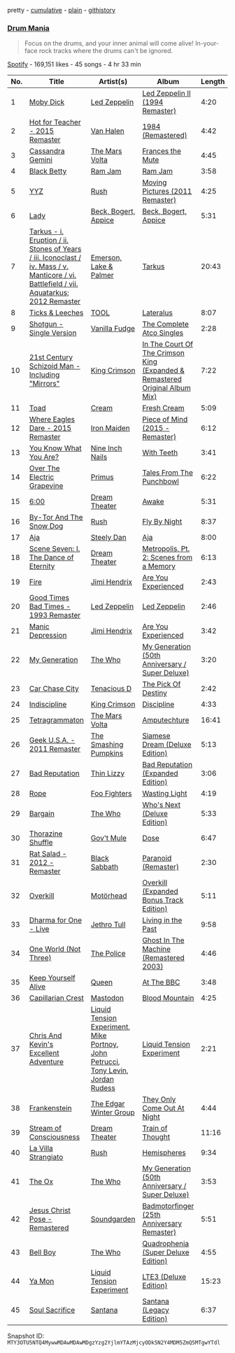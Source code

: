 pretty - [cumulative](/playlists/cumulative/37i9dQZF1DWXsvIAf8Ytjl.md) - [plain](/playlists/plain/37i9dQZF1DWXsvIAf8Ytjl) - [githistory](https://github.githistory.xyz/mackorone/spotify-playlist-archive/blob/main/playlists/plain/37i9dQZF1DWXsvIAf8Ytjl)

### [Drum Mania](https://open.spotify.com/playlist/37i9dQZF1DWXsvIAf8Ytjl)

> Focus on the drums, and your inner animal will come alive! In\-your\-face rock tracks where the drums can't be ignored.

[Spotify](https://open.spotify.com/user/spotify) - 169,151 likes - 45 songs - 4 hr 33 min

| No. | Title | Artist(s) | Album | Length |
|---|---|---|---|---|
| 1 | [Moby Dick](https://open.spotify.com/track/0h2gzJQBt6duqZD6kWiz4s) | [Led Zeppelin](https://open.spotify.com/artist/36QJpDe2go2KgaRleHCDTp) | [Led Zeppelin II \(1994 Remaster\)](https://open.spotify.com/album/70lQYZtypdCALtFVlQAcvx) | 4:20 |
| 2 | [Hot for Teacher \- 2015 Remaster](https://open.spotify.com/track/6QDbGdbJ57Mtkflsg42WV5) | [Van Halen](https://open.spotify.com/artist/2cnMpRsOVqtPMfq7YiFE6K) | [1984 \(Remastered\)](https://open.spotify.com/album/3REUXdj5OPKhuDTrTtCBU0) | 4:42 |
| 3 | [Cassandra Gemini](https://open.spotify.com/track/7niwGnlrDXwKtNteHbix2i) | [The Mars Volta](https://open.spotify.com/artist/75U40yZLLPglFgXbDVnmVs) | [Frances the Mute](https://open.spotify.com/album/30iqYID1JMBXLVFfErwTSd) | 4:45 |
| 4 | [Black Betty](https://open.spotify.com/track/6kooDsorCpWVMGc994XjWN) | [Ram Jam](https://open.spotify.com/artist/6FITmSxIMsk6TfulFiCIIz) | [Ram Jam](https://open.spotify.com/album/4z2REZpvRsVMpHFrsIz7PD) | 3:58 |
| 5 | [YYZ](https://open.spotify.com/track/3lpDrxUkr0tIe1kmJvdK7d) | [Rush](https://open.spotify.com/artist/2Hkut4rAAyrQxRdof7FVJq) | [Moving Pictures \(2011 Remaster\)](https://open.spotify.com/album/2xg7iIKoSqaDNpDbJnyCjY) | 4:25 |
| 6 | [Lady](https://open.spotify.com/track/6Pyr3DqDxXnoP1mZBzb2JY) | [Beck, Bogert, Appice](https://open.spotify.com/artist/5IjFZHS2iHNl5pMwLzDySP) | [Beck, Bogert, Appice](https://open.spotify.com/album/6FJqfog8O3e8gypdDlsCvz) | 5:31 |
| 7 | [Tarkus \- i\. Eruption / ii\. Stones of Years / iii\. Iconoclast / iv\. Mass / v\. Manticore / vi\. Battlefield / vii\. Aquatarkus; 2012 Remaster](https://open.spotify.com/track/21lhHDRMO5e7SWCJ0rza0M) | [Emerson, Lake & Palmer](https://open.spotify.com/artist/0nCiidE5GgDrc5kWN3NZgZ) | [Tarkus](https://open.spotify.com/album/3OtFsLLaUZWN6AyeBIzNCj) | 20:43 |
| 8 | [Ticks & Leeches](https://open.spotify.com/track/0Cnx6PGogxIE2RnDcnoeK8) | [TOOL](https://open.spotify.com/artist/2yEwvVSSSUkcLeSTNyHKh8) | [Lateralus](https://open.spotify.com/album/5l5m1hnH4punS1GQXgEi3T) | 8:07 |
| 9 | [Shotgun \- Single Version](https://open.spotify.com/track/4cpaaN9gp0JvTaro27c0ex) | [Vanilla Fudge](https://open.spotify.com/artist/0vIMq3W8V63uR4Ymgm2pF1) | [The Complete Atco Singles](https://open.spotify.com/album/1c0ZllsJKYA7N8v10OdVLP) | 2:28 |
| 10 | [21st Century Schizoid Man \- Including "Mirrors"](https://open.spotify.com/track/5L7VBYoosmkmiiDlzumdCe) | [King Crimson](https://open.spotify.com/artist/7M1FPw29m5FbicYzS2xdpi) | [In The Court Of The Crimson King \(Expanded & Remastered Original Album Mix\)](https://open.spotify.com/album/6tVg2Wl9hVKMpHYcAl2V2M) | 7:22 |
| 11 | [Toad](https://open.spotify.com/track/11RuqNiPXDGjRvu8cw2TPO) | [Cream](https://open.spotify.com/artist/74oJ4qxwOZvX6oSsu1DGnw) | [Fresh Cream](https://open.spotify.com/album/6iyKqDoL9pRSHUsDBYemlB) | 5:09 |
| 12 | [Where Eagles Dare \- 2015 Remaster](https://open.spotify.com/track/6yA4BknBpds3hfF7r2u5Wb) | [Iron Maiden](https://open.spotify.com/artist/6mdiAmATAx73kdxrNrnlao) | [Piece of Mind \(2015 \- Remaster\)](https://open.spotify.com/album/6iVSpex7UohpwPOYZEYmvm) | 6:12 |
| 13 | [You Know What You Are?](https://open.spotify.com/track/4Hs5Fu5fHNPwHvKAiUXotu) | [Nine Inch Nails](https://open.spotify.com/artist/0X380XXQSNBYuleKzav5UO) | [With Teeth](https://open.spotify.com/album/56Us3Q6UIM4jKJZlWhqddL) | 3:41 |
| 14 | [Over The Electric Grapevine](https://open.spotify.com/track/1l6AdJbUeraVJudcDnQ3ua) | [Primus](https://open.spotify.com/artist/64mPnRMMeudAet0E62ypkx) | [Tales From The Punchbowl](https://open.spotify.com/album/4zj8UNQeBccOC3OS8ZNthE) | 6:22 |
| 15 | [6:00](https://open.spotify.com/track/1UQn05L6LCftnI9VoNy4Sp) | [Dream Theater](https://open.spotify.com/artist/2aaLAng2L2aWD2FClzwiep) | [Awake](https://open.spotify.com/album/4jP59Kwqvy3n09eUe1Cge7) | 5:31 |
| 16 | [By\-Tor And The Snow Dog](https://open.spotify.com/track/0hRJNNyjoIlRcrgYVypM2Y) | [Rush](https://open.spotify.com/artist/2Hkut4rAAyrQxRdof7FVJq) | [Fly By Night](https://open.spotify.com/album/3ZtICWkqezf0bBTUwY1Khe) | 8:37 |
| 17 | [Aja](https://open.spotify.com/track/0w0Zs8pu4wx9iErRMEG96L) | [Steely Dan](https://open.spotify.com/artist/6P7H3ai06vU1sGvdpBwDmE) | [Aja](https://open.spotify.com/album/5Zxv8bCtxjz11jjypNdkEa) | 8:00 |
| 18 | [Scene Seven: I\. The Dance of Eternity](https://open.spotify.com/track/7FTf3bJuCq5UYHjUwggKNB) | [Dream Theater](https://open.spotify.com/artist/2aaLAng2L2aWD2FClzwiep) | [Metropolis, Pt\. 2: Scenes from a Memory](https://open.spotify.com/album/1QZi8laY96nhaeGSklvN4D) | 6:13 |
| 19 | [Fire](https://open.spotify.com/track/5LI7PoHEolR8plrf3I16sq) | [Jimi Hendrix](https://open.spotify.com/artist/776Uo845nYHJpNaStv1Ds4) | [Are You Experienced](https://open.spotify.com/album/7rSZXXHHvIhF4yUFdaOCy9) | 2:43 |
| 20 | [Good Times Bad Times \- 1993 Remaster](https://open.spotify.com/track/0QwZfbw26QeUoIy82Z2jYp) | [Led Zeppelin](https://open.spotify.com/artist/36QJpDe2go2KgaRleHCDTp) | [Led Zeppelin](https://open.spotify.com/album/3ycjBixZf7S3WpC5WZhhUK) | 2:46 |
| 21 | [Manic Depression](https://open.spotify.com/track/3f5JtAsGRIXN8pSAeTi6vA) | [Jimi Hendrix](https://open.spotify.com/artist/776Uo845nYHJpNaStv1Ds4) | [Are You Experienced](https://open.spotify.com/album/7rSZXXHHvIhF4yUFdaOCy9) | 3:42 |
| 22 | [My Generation](https://open.spotify.com/track/2EMmHEhCZSMMEM85HTFJvj) | [The Who](https://open.spotify.com/artist/67ea9eGLXYMsO2eYQRui3w) | [My Generation \(50th Anniversary / Super Deluxe\)](https://open.spotify.com/album/0ooEHMMu3yiwnFwNYHcqwX) | 3:20 |
| 23 | [Car Chase City](https://open.spotify.com/track/5WwKzyAOGvnNqTIs0Tk8ei) | [Tenacious D](https://open.spotify.com/artist/1XpDYCrUJnvCo9Ez6yeMWh) | [The Pick Of Destiny](https://open.spotify.com/album/3tYcwViLCWsT1ssa5p7V7A) | 2:42 |
| 24 | [Indiscipline](https://open.spotify.com/track/4hnB3tR0ueIBnkaIvrlZtC) | [King Crimson](https://open.spotify.com/artist/7M1FPw29m5FbicYzS2xdpi) | [Discipline](https://open.spotify.com/album/7KxUQCCvE0edGiqBS6ywEd) | 4:33 |
| 25 | [Tetragrammaton](https://open.spotify.com/track/28XN8ncs0OBodA23W4ysZg) | [The Mars Volta](https://open.spotify.com/artist/75U40yZLLPglFgXbDVnmVs) | [Amputechture](https://open.spotify.com/album/5OISte8J6DV61Vad0W0Cv9) | 16:41 |
| 26 | [Geek U.S.A\. \- 2011 Remaster](https://open.spotify.com/track/7Jh4ySrytQOaDPF4XVUnv1) | [The Smashing Pumpkins](https://open.spotify.com/artist/40Yq4vzPs9VNUrIBG5Jr2i) | [Siamese Dream \(Deluxe Edition\)](https://open.spotify.com/album/0bQglEvsHphrS19FGODEGo) | 5:13 |
| 27 | [Bad Reputation](https://open.spotify.com/track/6MQOIEl0hPBaMf4r521xJR) | [Thin Lizzy](https://open.spotify.com/artist/6biWAmrHyiMkX49LkycGqQ) | [Bad Reputation \(Expanded Edition\)](https://open.spotify.com/album/0DHKadXfnYCAXp28F3HI8U) | 3:06 |
| 28 | [Rope](https://open.spotify.com/track/7v0mtl6oInUtHOmTk2b0gC) | [Foo Fighters](https://open.spotify.com/artist/7jy3rLJdDQY21OgRLCZ9sD) | [Wasting Light](https://open.spotify.com/album/5lnQLEUiVDkLbFJHXHQu9m) | 4:19 |
| 29 | [Bargain](https://open.spotify.com/track/4Vtl42qX97JBj68TKifBHR) | [The Who](https://open.spotify.com/artist/67ea9eGLXYMsO2eYQRui3w) | [Who's Next \(Deluxe Edition\)](https://open.spotify.com/album/5MqyhhHbT13zsloD3uHhlQ) | 5:33 |
| 30 | [Thorazine Shuffle](https://open.spotify.com/track/1nkMih9NE9Ha0hH9aTGYCI) | [Gov't Mule](https://open.spotify.com/artist/5zoKOcTDI9EMOhGNaxL708) | [Dose](https://open.spotify.com/album/6mHPsYzCmBV7nMEsPnDkj6) | 6:47 |
| 31 | [Rat Salad \- 2012 \- Remaster](https://open.spotify.com/track/2b8xbWvck5yh9vvEogsfqa) | [Black Sabbath](https://open.spotify.com/artist/5M52tdBnJaKSvOpJGz8mfZ) | [Paranoid \(Remaster\)](https://open.spotify.com/album/6r7LZXAVueS5DqdrvXJJK7) | 2:30 |
| 32 | [Overkill](https://open.spotify.com/track/3Staqm5EYDnYBqcwuxrWjZ) | [Motörhead](https://open.spotify.com/artist/1DFr97A9HnbV3SKTJFu62M) | [Overkill \(Expanded Bonus Track Edition\)](https://open.spotify.com/album/5iw08epzFaKtmX3y2vRVU6) | 5:11 |
| 33 | [Dharma for One \- Live](https://open.spotify.com/track/2Bux4j9el8GFOrvAE8dMA3) | [Jethro Tull](https://open.spotify.com/artist/6w6z8m4WXX7Tub4Rb6Lu7R) | [Living in the Past](https://open.spotify.com/album/4xOhK9LXV4Kz4VI1N7lOSO) | 9:58 |
| 34 | [One World \(Not Three\)](https://open.spotify.com/track/61vPMevL4UysTHUKAEbV8j) | [The Police](https://open.spotify.com/artist/5NGO30tJxFlKixkPSgXcFE) | [Ghost In The Machine \(Remastered 2003\)](https://open.spotify.com/album/5jkwdY6jS1Hzi8epr6HW7h) | 4:46 |
| 35 | [Keep Yourself Alive](https://open.spotify.com/track/6WKoOXecrcYW8RmerNCxFB) | [Queen](https://open.spotify.com/artist/1dfeR4HaWDbWqFHLkxsg1d) | [At The BBC](https://open.spotify.com/album/4Vqx3bD3CeW0LqQMiTz8lQ) | 3:48 |
| 36 | [Capillarian Crest](https://open.spotify.com/track/4GZ3qSMYlQODUdxAzM1S1E) | [Mastodon](https://open.spotify.com/artist/1Dvfqq39HxvCJ3GvfeIFuT) | [Blood Mountain](https://open.spotify.com/album/1n8QZFcwx5aQ2LIIlj0iYe) | 4:25 |
| 37 | [Chris And Kevin's Excellent Adventure](https://open.spotify.com/track/13oJbeFO66TJtz006GU2Tw) | [Liquid Tension Experiment](https://open.spotify.com/artist/0r1s1XoxdoXECGfyChzb2v), [Mike Portnoy](https://open.spotify.com/artist/0tXHekFgHjeLensP3Uf2b9), [John Petrucci](https://open.spotify.com/artist/4zvIE8a1h7L0IED4r4qKk1), [Tony Levin](https://open.spotify.com/artist/4UjlFZPd9pYcyGhwdcrXvH), [Jordan Rudess](https://open.spotify.com/artist/1eAj0NmIiXgqpy5aN4GlsS) | [Liquid Tension Experiment](https://open.spotify.com/album/03GeIP6sDuMEQydiQgwJ9M) | 2:21 |
| 38 | [Frankenstein](https://open.spotify.com/track/2l0Z9fY1E8Bep8opmhmDhq) | [The Edgar Winter Group](https://open.spotify.com/artist/7j9PMegEgVN1fNp8NZXNCI) | [They Only Come Out At Night](https://open.spotify.com/album/4CNEJF5wYGqhOYEKq8ciu8) | 4:44 |
| 39 | [Stream of Consciousness](https://open.spotify.com/track/4wIwfc4nbnH6Kxy0iIe2Up) | [Dream Theater](https://open.spotify.com/artist/2aaLAng2L2aWD2FClzwiep) | [Train of Thought](https://open.spotify.com/album/1yAbzShRcY4muLKsX8UWxj) | 11:16 |
| 40 | [La Villa Strangiato](https://open.spotify.com/track/4CyElmiM9EF9aURGWlPZLi) | [Rush](https://open.spotify.com/artist/2Hkut4rAAyrQxRdof7FVJq) | [Hemispheres](https://open.spotify.com/album/2vrM9ltjKIvNg3nkwXoJuc) | 9:34 |
| 41 | [The Ox](https://open.spotify.com/track/6kbyqNrFfTxp2Y1lxMKh7T) | [The Who](https://open.spotify.com/artist/67ea9eGLXYMsO2eYQRui3w) | [My Generation \(50th Anniversary / Super Deluxe\)](https://open.spotify.com/album/0ooEHMMu3yiwnFwNYHcqwX) | 3:53 |
| 42 | [Jesus Christ Pose \- Remastered](https://open.spotify.com/track/2UoHjfejHhemj0KSWCOV2A) | [Soundgarden](https://open.spotify.com/artist/5xUf6j4upBrXZPg6AI4MRK) | [Badmotorfinger \(25th Anniversary Remaster\)](https://open.spotify.com/album/2W6MaUiInBkna5DfBES4E3) | 5:51 |
| 43 | [Bell Boy](https://open.spotify.com/track/0DkCOLwvtxVPs3ri0XbDLK) | [The Who](https://open.spotify.com/artist/67ea9eGLXYMsO2eYQRui3w) | [Quadrophenia \(Super Deluxe Edition\)](https://open.spotify.com/album/2miMVTH3qNA49YD2BUaIWK) | 4:55 |
| 44 | [Ya Mon](https://open.spotify.com/track/3ZDZhHNt492Z8eHfbAdtpJ) | [Liquid Tension Experiment](https://open.spotify.com/artist/0r1s1XoxdoXECGfyChzb2v) | [LTE3 \(Deluxe Edition\)](https://open.spotify.com/album/6GDFV4kWsQDYuah6tSqmu2) | 15:23 |
| 45 | [Soul Sacrifice](https://open.spotify.com/track/4e0GkgtMPZFt41Ua8PlHQL) | [Santana](https://open.spotify.com/artist/6GI52t8N5F02MxU0g5U69P) | [Santana \(Legacy Edition\)](https://open.spotify.com/album/2hQwyoPiM1G9iLWkXqC2Hu) | 6:37 |

Snapshot ID: `MTY3OTU5NTQ4MywwMDAwMDAwMDgzYzg2YjlmYTAzMjcyODk5N2Y4MDM5ZmQ5MTgwYTdl`
